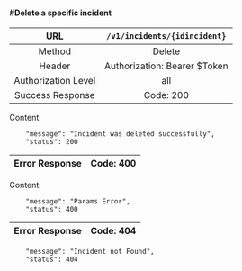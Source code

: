 #### #Delete a specific incident

|URL | `/v1/incidents/{idincident}`  |
|:-:|:-:|
|  Method  |Delete|
|  Header  | Authorization: Bearer $Token|
|  Authorization Level | all |
|Success Response | Code: 200  |

Content:

        "message": "Incident was deleted successfully",
        "status": 200

| Error Response | Code: 400  |
|:-:|:-:|

Content:

        "message": "Params Error",
        "status": 400

| Error Response | Code: 404  |
|:-:|:-:|

        "message": "Incident not Found",
        "status": 404